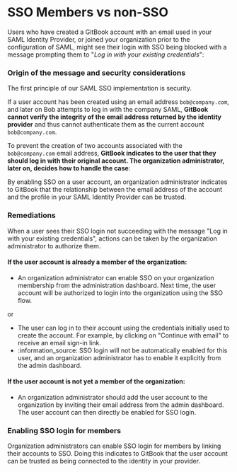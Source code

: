 # SSO Members vs non-SSO

Users who have created a GitBook account with an email used in your SAML Identity Provider, or joined your organization prior to the configuration of SAML, might see their login with SSO being blocked with a message prompting them to "_Log in with your existing credentials_":

### Origin of the message and security considerations

The first principle of our SAML SSO implementation is security.

If a user account has been created using an email address `bob@company.com`, and later on Bob attempts to log in with the company SAML, **GitBook cannot verify the integrity of the email address returned by the identity provider** and thus cannot authenticate them as the current account `bob@company.com`.

To prevent the creation of two accounts associated with the `bob@company.com` email address, **GitBook indicates to the user that they should log in with their original account. The organization administrator, later on, decides how to handle the case**:

By enabling SSO on a user account, an organization administrator indicates to GitBook that the relationship between the email address of the account and the profile in your SAML Identity Provider can be trusted.

### Remediations

When a user sees their SSO login not succeeding with the message "Log in with your existing credentials", actions can be taken by the organization administrator to authorize them.

#### If the user account is already a member of the organization:

* An organization administrator can enable SSO on your organization membership from the administration dashboard. Next time, the user account will be authorized to login into the organization using the SSO flow.

or

* The user can log in to their account using the credentials initially used to create the account. For example, by clicking on "Continue with email" to receive an email sign-in link.
* :information\_source: SSO login will not be automatically enabled for this user, and an organization administrator has to enable it explicitly from the admin dashboard.

#### If the user account is not yet a member of the organization:

* An organization administrator should add the user account to the organization by inviting their email address from the admin dashboard. The user account can then directly be enabled for SSO login.

### Enabling SSO login for members

Organization administrators can enable SSO login for members by linking their accounts to SSO. Doing this indicates to GitBook that the user account can be trusted as being connected to the identity in your provider.
